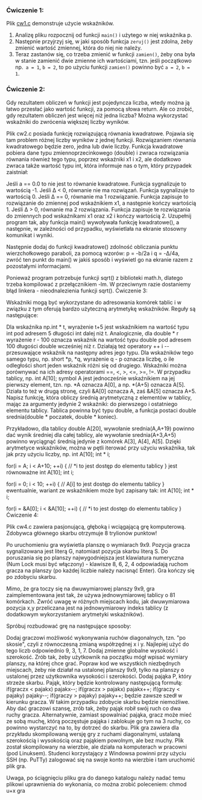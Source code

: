 ### Ćwiczenie 1:

Plik [cw1.c](https://github.com/anna-wro/epi.c/blob/master/06.%20wska%C5%BAniki/cw1.c) demonstruje użycie wskaźników.

1. Analizę pliku rozpocznij od funkcji `main()` i użytego w niej wskaźnika p.
2. Następnie przyjrzyj się, w jaki sposób funkcja `zeruj()` jest zdolna, żeby zmienić wartość zmiennej, która do niej nie należy.
3. Teraz zastanów się, co trzeba zmienić w funkcji `zamien()`, żeby ona była w stanie zamienić dwie zmienne ich wartościami, tzn. jeśli początkowo np.` a = 1`, `b = 2`, to po użyciu funkcji `zamien()` powinno być `a = 2`, `b = 1`.

### Ćwiczenie 2:

Gdy rezultatem obliczeń w funkcji jest pojedyncza liczba, wtedy można ją łatwo przesłać jako wartość funkcji, za pomocą słowa return. Ale co zrobić, gdy rezultatem obliczeń jest więcej niż jedna liczba? Można wykorzystać wskaźniki do zwrócenia większej liczby wyników.

Plik cw2.c posiada funkcję rozwiązującą równania kwadratowe. Pojawia się tam problem różnej liczby wyników z jednej funkcji. Rozwiązaniem równania kwadratowego będzie zero, jedna lub dwie liczby. Funkcja kwadratowe pobiera dane typu zmiennoprzecinkowego (double) i zwraca rozwiązania równania również tego typu, poprzez wskaźniki x1 i x2, ale dodatkowo zwraca także wartość typu int, która informuje nas o tym, który przypadek zaistniał:

Jeśli a == 0.0 to nie jest to równanie kwadratowe. Funkcja sygnalizuje to wartością -1.
Jeśli Δ < 0, równanie nie ma rozwiązań. Funkcja sygnalizuje to wartością 0.
Jeśli Δ == 0, równanie ma 1 rozwiązanie. Funkcja zapisuje to rozwiązanie do zmiennej pod wskaźnikiem x1, a następnie kończy wartością 1.
Jeśli Δ > 0, równanie ma 2 rozwiązania. Funkcja zapisuje te rozwiązania do zmiennych pod wskaźnikami x1 oraz x2 i kończy wartością 2.
Uzupełnij program tak, aby funkcja main() wywoływała funkcję kwadratowe(), a następnie, w zależności od przypadku, wyświetlała na ekranie stosowny komunikat i wyniki.

Następnie dodaj do funkcji kwadratowe() zdolność obliczania punktu wierzchołkowego paraboli, za pomocą wzorów: p = -b/2a i q = -Δ/4a, zwróć ten punkt do main() w jakiś sposób i wyświetl go na ekranie razem z pozostałymi informacjami.

Ponieważ program potrzebuje funkcji sqrt() z biblioteki math.h, dlatego trzeba kompilować z przełącznikiem -lm. W przeciwnym razie dostaniemy błąd linkera - nieodnalezienia funkcji sqrt().
Ćwiczenie 3:

Wskaźniki mogą być wykorzystane do adresowania komórek tablic i w związku z tym oferują bardzo użyteczną arytmetykę wskaźników. Reguły są następujące:

Dla wskaźnika np.int * t, wyrażenie t+5 jest wskaźnikiem na wartość typu int pod adresem 5 długości int dalej niż t. Analogicznie, dla double * r wyrażenie r - 100 oznacza wskaźnik na wartość typu double pod adresem 100 długości double wcześniej niż r. Działają też operatory ++ i -- przesuwające wskaźnik na następny adres jego typu.
Dla wskaźników tego samego typu, np. short *p, *q, wyrażenie q - p oznacza liczbę, o ile odległości short jeden wskaźnik różni się od drugiego.
Wskaźniki można porównywać na ich adresy operatorami ==, <, >, <=, >=, !=.
W przypadku tablicy, np. int A[10]; symbol A jest jednocześnie wskaźnikiem na jej pierwszy element, tzn. np. *A oznacza A[0], a np. *(A+5) oznacza A[5]. Działa to też w drugą stronę, czyli &A[0] oznacza A, zaś &A[5] oznacza A+5.
Napisz funkcję, która obliczy średnią arytmetyczną z elementów w tablicy, mając za argumenty jedynie 2 wskaźniki: do pierwszego i ostatniego elementu tablicy. Tablica powinna być typu double, a funkcja postaci double srednia(double * poczatek, double * koniec).

Przykładowo, dla tablicy double A[20], wywołanie srednia(A,A+19) powinno dać wynik średniej dla całej tablicy, ale wywołanie srednia(A+3,A+5) powinno wyciągnąć średnią jedynie z komórek A[3], A[4], A[5]. Dzięki arytmetyce wskaźników, można w pętli iterować przy użyciu wskaźnika, tak jak przy użyciu liczby, np.
int A[10];
int * i;

for(i = A; i < A+10; ++i)
{
// *i to jest dostęp do elementu tablicy
}
jest równoważne
int A[10];
int i;

for(i = 0; i < 10; ++i)
{
// A[i] to jest dostęp do elementu tablicy
}
ewentualnie, wariant ze wskaźnikiem może być zapisany tak:
int A[10];
int * i;

for(i = &A[0]; i < &A[10]; ++i)
{
// *i to jest dostęp do elementu tablicy
}
Ćwiczenie 4:

Plik cw4.c zawiera pasjonującą, głęboką i wciągającą grę komputerową. Zdobywca głównego skarbu otrzymuje 8 trylionów punktow!

Po uruchomieniu gra wyświetla planszę o wymiarach 9x9. Pozycja gracza sygnalizowana jest literą G, natomiast pozycja skarbu literą S. Do poruszania się po planszy najwygodniejsza jest klawiatura numeryczna (Num Lock musi być włączony) - klawisze 8, 6, 2, 4 odpowiadają ruchom gracza na planszy (po każdej liczbie należy nacisnąć Enter). Gra kończy się po zdobyciu skarbu.

Mimo, że gra toczy się na dwuwymiarowej planszy 9x9, gra zaimplementowana jest tak, że używa jednowymiarowej tablicy o 81 komórkach. Zwróć uwagę w różnych miejscach kodu, jak dwuwymiarowa pozycja x,y przeliczana jest na jednowymiarowy indeks tablicy (z dodatkowym wykorzystaniem arytmetyki wskaźników).

Spróbuj rozbudować grę na następujące sposoby:

Dodaj graczowi możliwość wykonywania ruchów diagonalnych, tzn. "po skosie", czyli z równoczesną zmianą współrzędnej x i y. Najlepiej użyć do tego liczb odpowiednio 9, 3, 1, 7.
Dodaj zmienne globalne wysokość i szerokość. Zrób tak, żeby użytkownik na początku mógł wpisać wymiary planszy, na której chce grać. Popraw kod we wszystkich niezbędnych miejscach, żeby nie działał na ustalonej planszy 9x9, tylko na planszy o ustalonej przez użytkownika wysokości i szerokości.
Dodaj pająka P, który strzeże skarbu. Pająk, który będzie kontrolowany następującą formułą:
if(graczx < pajakx) pajakx--;
if(graczx > pajakx) pajakx++;
if(graczy < pajaky) pajaky--;
if(graczy > pajaky) pajaky++;
będzie zawsze szedł w kierunku gracza. W takim przypadku zdobycie skarbu będzie niemożliwe. Aby dać graczowi szansę, zrób tak, żeby pająk robił swój ruch co dwa ruchy gracza.
Alternatywnie, zamiast spowalniać pająka, gracz może mieć ze sobą muchę, którą poczęstuje pająka i zablokuje go tym na 3 ruchy, co powinno wystarczyć na to, by dotrzeć do skarbu.
Plik gra zawiera dla przykładu skompilowaną wersję gry z ruchami diagonalnymi, ustalaną szerokością i wysokością oraz pająkiem powolnym, ale bez muchy. Plik został skompilowany na wierzbie, ale działa na komputerach w pracowni (pod Linuksem). Studenci korzystający z Windowsa powinni przy użyciu SSH (np. PuTTy) zalogować się na swoje konto na wierzbie i tam uruchomić plik gra.

Uwaga, po ściągnięciu pliku gra do danego katalogu należy nadać temu plikowi uprawnienia do wykonania, co można zrobić poleceniem:
chmod u+x gra
